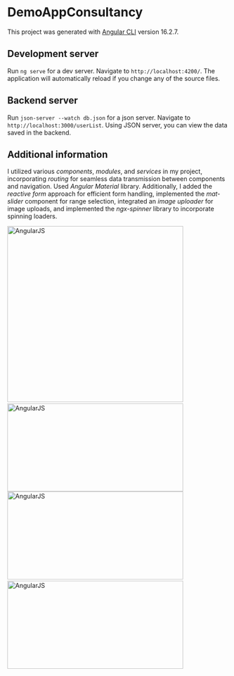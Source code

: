 # DemoAppConsultancy
     
This project was generated with [Angular CLI](https://github.com/angular/angular-cli) version 16.2.7.

## Development server

Run `ng serve` for a dev server. Navigate to `http://localhost:4200/`. The application will automatically reload if you change any of the source files.

## Backend server

Run `json-server --watch db.json` for a json server. Navigate to `http://localhost:3000/userList`. Using JSON server, you can view the data saved in the backend.

## Additional information

I utilized various *components*, *modules*, and *services* in my project, incorporating *routing* for seamless data transmission between components and navigation. Used *Angular Material* library. Additionally, I added the *reactive form* approach for efficient form handling, implemented the *mat-slider* component for range selection, integrated an *image uploader* for image uploads, and implemented the *ngx-spinner* library to incorporate spinning loaders.

<img src="https://res.cloudinary.com/dqnuzo6pl/image/upload/v1714721241/qh4lpbgdkdaufqatpnng.png" alt="AngularJS" width="400" height="400"/> &nbsp;
<img src="https://res.cloudinary.com/dqnuzo6pl/image/upload/v1714722209/jcbrxl4ktusygpqmiayy.png" alt="AngularJS" width="400" height="200"/>
<img src="https://res.cloudinary.com/dqnuzo6pl/image/upload/v1714722418/ft4pr4usexsbaxchcys0.png" alt="AngularJS" width="400" height="200"/> &nbsp;
<img src="https://res.cloudinary.com/dqnuzo6pl/image/upload/v1714722610/fw9ta9p5pv9ewdrdpsq9.png" alt="AngularJS" width="400" height="200"/>
